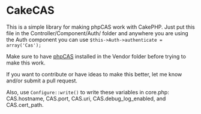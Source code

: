 CakeCAS
=======

This is a simple library for making phpCAS work with CakePHP. Just put this file in the Controller/Component/Auth/ folder and anywhere you are using the Auth component you can use ```$this->Auth->authenticate = array('Cas');```

Make sure to have [phpCAS](https://wiki.jasig.org/display/CASC/phpCAS) installed in the Vendor folder before trying to make this work.  

If you want to contribute or have ideas to make this better, let me know and/or submit a pull request.

Also, use ```Configure::write()``` to write these variables in core.php: CAS.hostname, CAS.port, CAS.uri, CAS.debug\_log\_enabled, and CAS.cert_path.

